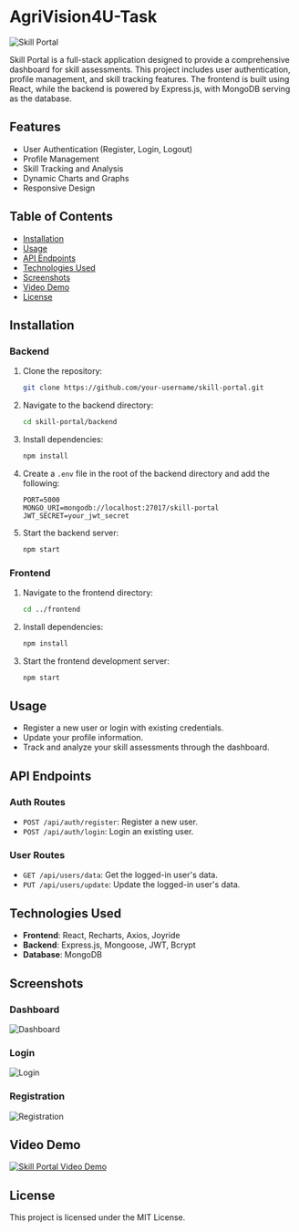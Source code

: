 ﻿# AgriVision4U-Task

![Skill Portal](./src/assets/dashboard.png)

Skill Portal is a full-stack application designed to provide a comprehensive dashboard for skill assessments. This project includes user authentication, profile management, and skill tracking features. The frontend is built using React, while the backend is powered by Express.js, with MongoDB serving as the database.

## Features

- User Authentication (Register, Login, Logout)
- Profile Management
- Skill Tracking and Analysis
- Dynamic Charts and Graphs
- Responsive Design

## Table of Contents

- [Installation](#installation)
- [Usage](#usage)
- [API Endpoints](#api-endpoints)
- [Technologies Used](#technologies-used)
- [Screenshots](#screenshots)
- [Video Demo](#video-demo)
- [License](#license)

## Installation

### Backend

1. Clone the repository:

    ```bash
    git clone https://github.com/your-username/skill-portal.git
    ```

2. Navigate to the backend directory:

    ```bash
    cd skill-portal/backend
    ```

3. Install dependencies:

    ```bash
    npm install
    ```

4. Create a `.env` file in the root of the backend directory and add the following:

    ```env
    PORT=5000
    MONGO_URI=mongodb://localhost:27017/skill-portal
    JWT_SECRET=your_jwt_secret
    ```

5. Start the backend server:

    ```bash
    npm start
    ```

### Frontend

1. Navigate to the frontend directory:

    ```bash
    cd ../frontend
    ```

2. Install dependencies:

    ```bash
    npm install
    ```

3. Start the frontend development server:

    ```bash
    npm start
    ```

## Usage

- Register a new user or login with existing credentials.
- Update your profile information.
- Track and analyze your skill assessments through the dashboard.

## API Endpoints

### Auth Routes

- `POST /api/auth/register`: Register a new user.
- `POST /api/auth/login`: Login an existing user.

### User Routes

- `GET /api/users/data`: Get the logged-in user's data.
- `PUT /api/users/update`: Update the logged-in user's data.

## Technologies Used

- **Frontend**: React, Recharts, Axios, Joyride
- **Backend**: Express.js, Mongoose, JWT, Bcrypt
- **Database**: MongoDB

## Screenshots

### Dashboard

![Dashboard](./src/assets/dashboard.png)

### Login

![Login](./src/assets/login.png)

### Registration

![Registration](./src/assets/register.png)

## Video Demo

[![Skill Portal Video Demo](./src/assets/video-thumbnail.png)](https://www.youtube.com/watch?v=your_video_id)

## License

This project is licensed under the MIT License.
